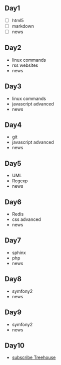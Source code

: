 Day1
----
- [ ] html5
- [ ] markdown
- [ ] news

Day2
----
* linux commands
* rss websites
* news

Day3
----
* linux commands
* javascript advanced
* news

Day4
----
* git
* javascript advanced
* news

Day5
----
* UML
* Regexp
* news

Day6
----
* Redis
* css advanced
* news

Day7
----
* sphinx
* php
* news

Day8
----
* symfony2
* news

Day9
----
* symfony2
* news

Day10
-----
* [subscribe Treehouse](https://teamtreehouse.com/subscribe/plans?trial=yes&ref_evt=nav-pricing)

